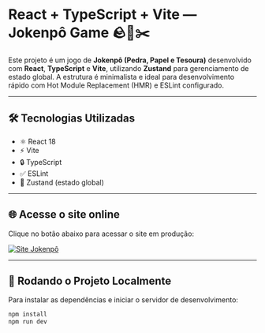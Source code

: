 # React + TypeScript + Vite — Jokenpô Game 🪨📄✂️

Este projeto é um jogo de **Jokenpô (Pedra, Papel e Tesoura)** desenvolvido com **React**, **TypeScript** e **Vite**, utilizando **Zustand** para gerenciamento de estado global. A estrutura é minimalista e ideal para desenvolvimento rápido com Hot Module Replacement (HMR) e ESLint configurado.

---

## 🛠️ Tecnologias Utilizadas

- ⚛️ React 18  
- ⚡ Vite  
- 🔒 TypeScript  
- ✅ ESLint  
- 🧠 Zustand (estado global)

---

## 🌐 Acesse o site online

Clique no botão abaixo para acessar o site em produção:

[![Site Jokenpô](https://img.shields.io/badge/dede-1DA1F2?style=for-the-badge&logo=twitter&logoColor=white)](https://jokenpo-y65v.onrender.com/)

---

## 🚀 Rodando o Projeto Localmente

Para instalar as dependências e iniciar o servidor de desenvolvimento:

```bash
npm install
npm run dev
